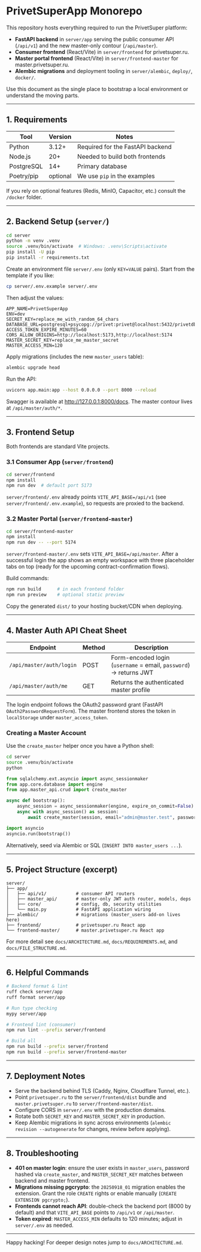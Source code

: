 # PrivetSuperApp Monorepo

This repository hosts everything required to run the PrivetSuper platform:

- **FastAPI backend** in `server/app` serving the public consumer API (`/api/v1`) and the new master-only contour (`/api/master`).
- **Consumer frontend** (React/Vite) in `server/frontend` for privetsuper.ru.
- **Master portal frontend** (React/Vite) in `server/frontend-master` for master.privetsuper.ru.
- **Alembic migrations** and deployment tooling in `server/alembic`, `deploy/`, `docker/`.

Use this document as the single place to bootstrap a local environment or understand the moving parts.

---

## 1. Requirements

| Tool | Version | Notes |
|------|---------|-------|
| Python | 3.12+ | Required for the FastAPI backend |
| Node.js | 20+ | Needed to build both frontends |
| PostgreSQL | 14+ | Primary database |
| Poetry/pip | optional | We use `pip` in the examples |

If you rely on optional features (Redis, MinIO, Capacitor, etc.) consult the `/docker` folder.

---

## 2. Backend Setup (`server/`)

```bash
cd server
python -m venv .venv
source .venv/bin/activate  # Windows: .venv\Scripts\activate
pip install -U pip
pip install -r requirements.txt
```

Create an environment file `server/.env` (only `KEY=VALUE` pairs). Start from the template if you like:

```bash
cp server/.env.example server/.env
```

Then adjust the values:

```
APP_NAME=PrivetSuperApp
ENV=dev
SECRET_KEY=replace_me_with_random_64_chars
DATABASE_URL=postgresql+psycopg://privet:privet@localhost:5432/privetdb
ACCESS_TOKEN_EXPIRE_MINUTES=60
CORS_ALLOW_ORIGINS=http://localhost:5173,http://localhost:5174
MASTER_SECRET_KEY=replace_me_master_secret
MASTER_ACCESS_MIN=120
```

Apply migrations (includes the new `master_users` table):

```bash
alembic upgrade head
```

Run the API:

```bash
uvicorn app.main:app --host 0.0.0.0 --port 8000 --reload
```

Swagger is available at <http://127.0.0.1:8000/docs>. The master contour lives at `/api/master/auth/*`.

---

## 3. Frontend Setup

Both frontends are standard Vite projects.

### 3.1 Consumer App (`server/frontend`)

```bash
cd server/frontend
npm install
npm run dev  # default port 5173
```

`server/frontend/.env` already points `VITE_API_BASE=/api/v1` (see `server/frontend/.env.example`), so requests are proxied to the backend.

### 3.2 Master Portal (`server/frontend-master`)

```bash
cd server/frontend-master
npm install
npm run dev -- --port 5174
```

`server/frontend-master/.env` sets `VITE_API_BASE=/api/master`. After a successful login the app shows an empty workspace with three placeholder tabs on top (ready for the upcoming contract-confirmation flows).

Build commands:

```bash
npm run build      # in each frontend folder
npm run preview    # optional static preview
```

Copy the generated `dist/` to your hosting bucket/CDN when deploying.

---

## 4. Master Auth API Cheat Sheet

| Endpoint | Method | Description |
|----------|--------|-------------|
| `/api/master/auth/login` | POST | Form-encoded login (`username` = email, `password`) → returns JWT |
| `/api/master/auth/me` | GET | Returns the authenticated master profile |

The login endpoint follows the OAuth2 password grant (FastAPI `OAuth2PasswordRequestForm`). The master frontend stores the token in `localStorage` under `master_access_token`.

### Creating a Master Account

Use the `create_master` helper once you have a Python shell:

```bash
cd server
source .venv/bin/activate
python
```

```python
from sqlalchemy.ext.asyncio import async_sessionmaker
from app.core.database import engine
from app.master_api.crud import create_master

async def bootstrap():
    async_session = async_sessionmaker(engine, expire_on_commit=False)
    async with async_session() as session:
        await create_master(session, email="admin@master.test", password="ChangeMe123")

import asyncio
asyncio.run(bootstrap())
```

Alternatively, seed via Alembic or SQL (`INSERT INTO master_users ...`).

---

## 5. Project Structure (excerpt)

```
server/
├── app/
│   ├── api/v1/           # consumer API routers
│   ├── master_api/       # master-only JWT auth router, models, deps
│   ├── core/             # config, db, security utilities
│   └── main.py           # FastAPI application wiring
├── alembic/              # migrations (master_users add-on lives here)
├── frontend/             # privetsuper.ru React app
└── frontend-master/      # master.privetsuper.ru React app
```

For more detail see `docs/ARCHITECTURE.md`, `docs/REQUIREMENTS.md`, and `docs/FILE_STRUCTURE.md`.

---

## 6. Helpful Commands

```bash
# Backend format & lint
ruff check server/app
ruff format server/app

# Run type checking
mypy server/app

# Frontend lint (consumer)
npm run lint --prefix server/frontend

# Build all
npm run build --prefix server/frontend
npm run build --prefix server/frontend-master
```

---

## 7. Deployment Notes

- Serve the backend behind TLS (Caddy, Nginx, Cloudflare Tunnel, etc.).
- Point `privetsuper.ru` to the `server/frontend/dist` bundle and `master.privetsuper.ru` to `server/frontend-master/dist`.
- Configure CORS in `server/.env` with the production domains.
- Rotate both `SECRET_KEY` and `MASTER_SECRET_KEY` in production.
- Keep Alembic migrations in sync across environments (`alembic revision --autogenerate` for changes, review before applying).

---

## 8. Troubleshooting

- **401 on master login**: ensure the user exists in `master_users`, password hashed via `create_master`, and `MASTER_SECRET_KEY` matches between backend and master frontend.
- **Migrations missing pgcrypto**: the `20250918_01` migration enables the extension. Grant the role `CREATE` rights or enable manually (`CREATE EXTENSION pgcrypto;`).
- **Frontends cannot reach API**: double-check the backend port (8000 by default) and that `VITE_API_BASE` points to `/api/v1` or `/api/master`.
- **Token expired**: `MASTER_ACCESS_MIN` defaults to 120 minutes; adjust in `server/.env` as needed.

---

Happy hacking! For deeper design notes jump to `docs/ARCHITECTURE.md`.
